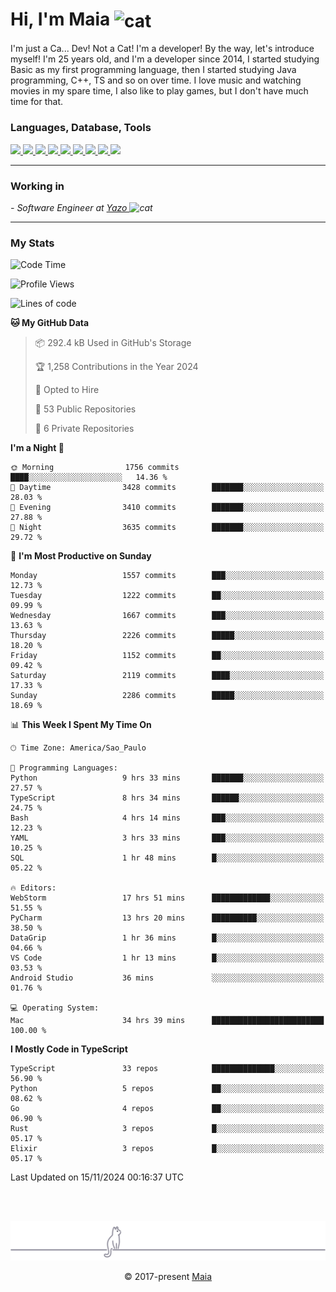 <h1 align="left">Hi, I'm Maia 
<img src="https://emojis.slackmojis.com/emojis/images/1643509834/36299/black-cat.gif?1643509834" width="50" height="60" align="center"  alt="cat"/>
</h1>

I'm just a Ca... Dev! Not a Cat! I'm a developer! By the way, let's introduce myself!
I'm 25 years old, and I'm a developer since 2014, I started studying Basic as my first programming
language, then I started studying Java programming, C++, TS and so on over time.
I love music and watching movies in my spare time, I also like to play games, but I don't have much time for that.

<h3 align="left">Languages, Database, Tools</h3>
<p>
  <a href="https://www.typescriptlang.org">
    <img src="https://skillicons.dev/icons?i=ts" />
  </a>
  <a href="https://go.dev">
    <img src="https://skillicons.dev/icons?i=go" />
  </a>
  <a href="https://www.python.org">
    <img src="https://skillicons.dev/icons?i=python" />
  </a>
  <a href="https://gradle.org">
    <img src="https://skillicons.dev/icons?i=gradle" />
  </a>
  <a href="https://redis.io">
    <img src="https://skillicons.dev/icons?i=redis" />
  </a>
  <a href="https://www.mongodb.com">
    <img src="https://skillicons.dev/icons?i=mongodb" />
  </a>
  <a href="https://nodejs.org">
    <img src="https://skillicons.dev/icons?i=nodejs" />
  </a>
  <a href="https://www.javascript.com">
    <img src="https://skillicons.dev/icons?i=js" />
  </a>
  <a href="https://www.docker.com">
    <img src="https://skillicons.dev/icons?i=docker" />
  </a>
</p>

<hr/>

<h3>Working in</h3>

<p><em> - Software Engineer at <a href="[https://pdasolucoes.com.br](https://yazo.com.br/)">Yazo
</a><img src="https://media.giphy.com/media/WUlplcMpOCEmTGBtBW/giphy.gif" width="30" alt="cat"> 
</em></p>

<hr/>

### My Stats

<!--START_SECTION:waka-->
![Code Time](http://img.shields.io/badge/Code%20Time-4%2C774%20hrs%2034%20mins-blue)

![Profile Views](http://img.shields.io/badge/Profile%20Views-1-blue)

![Lines of code](https://img.shields.io/badge/From%20Hello%20World%20I%27ve%20Written-3.8%20million%20lines%20of%20code-blue)

**🐱 My GitHub Data** 

> 📦 292.4 kB Used in GitHub's Storage 
 > 
> 🏆 1,258 Contributions in the Year 2024
 > 
> 💼 Opted to Hire
 > 
> 📜 53 Public Repositories 
 > 
> 🔑 6 Private Repositories 
 > 
**I'm a Night 🦉** 

```text
🌞 Morning                1756 commits        ████░░░░░░░░░░░░░░░░░░░░░   14.36 % 
🌆 Daytime                3428 commits        ███████░░░░░░░░░░░░░░░░░░   28.03 % 
🌃 Evening                3410 commits        ███████░░░░░░░░░░░░░░░░░░   27.88 % 
🌙 Night                  3635 commits        ███████░░░░░░░░░░░░░░░░░░   29.72 % 
```
📅 **I'm Most Productive on Sunday** 

```text
Monday                   1557 commits        ███░░░░░░░░░░░░░░░░░░░░░░   12.73 % 
Tuesday                  1222 commits        ██░░░░░░░░░░░░░░░░░░░░░░░   09.99 % 
Wednesday                1667 commits        ███░░░░░░░░░░░░░░░░░░░░░░   13.63 % 
Thursday                 2226 commits        █████░░░░░░░░░░░░░░░░░░░░   18.20 % 
Friday                   1152 commits        ██░░░░░░░░░░░░░░░░░░░░░░░   09.42 % 
Saturday                 2119 commits        ████░░░░░░░░░░░░░░░░░░░░░   17.33 % 
Sunday                   2286 commits        █████░░░░░░░░░░░░░░░░░░░░   18.69 % 
```


📊 **This Week I Spent My Time On** 

```text
🕑︎ Time Zone: America/Sao_Paulo

💬 Programming Languages: 
Python                   9 hrs 33 mins       ███████░░░░░░░░░░░░░░░░░░   27.57 % 
TypeScript               8 hrs 34 mins       ██████░░░░░░░░░░░░░░░░░░░   24.75 % 
Bash                     4 hrs 14 mins       ███░░░░░░░░░░░░░░░░░░░░░░   12.23 % 
YAML                     3 hrs 33 mins       ███░░░░░░░░░░░░░░░░░░░░░░   10.25 % 
SQL                      1 hr 48 mins        █░░░░░░░░░░░░░░░░░░░░░░░░   05.22 % 

🔥 Editors: 
WebStorm                 17 hrs 51 mins      █████████████░░░░░░░░░░░░   51.55 % 
PyCharm                  13 hrs 20 mins      ██████████░░░░░░░░░░░░░░░   38.50 % 
DataGrip                 1 hr 36 mins        █░░░░░░░░░░░░░░░░░░░░░░░░   04.66 % 
VS Code                  1 hr 13 mins        █░░░░░░░░░░░░░░░░░░░░░░░░   03.53 % 
Android Studio           36 mins             ░░░░░░░░░░░░░░░░░░░░░░░░░   01.76 % 

💻 Operating System: 
Mac                      34 hrs 39 mins      █████████████████████████   100.00 % 
```

**I Mostly Code in TypeScript** 

```text
TypeScript               33 repos            ██████████████░░░░░░░░░░░   56.90 % 
Python                   5 repos             ██░░░░░░░░░░░░░░░░░░░░░░░   08.62 % 
Go                       4 repos             ██░░░░░░░░░░░░░░░░░░░░░░░   06.90 % 
Rust                     3 repos             █░░░░░░░░░░░░░░░░░░░░░░░░   05.17 % 
Elixir                   3 repos             █░░░░░░░░░░░░░░░░░░░░░░░░   05.17 % 
```




 Last Updated on 15/11/2024 00:16:37 UTC
<!--END_SECTION:waka-->


<br/>
<br/>

<p align="center"><img src="https://raw.githubusercontent.com/gabrielmaialva33/gabrielmaialva33/master/assets/gray0_ctp_on_line.svg?sanitize=true" /></p>
<p align="center">&copy; 2017-present <a href="https://github.com/gabrielmaialva33/" target="_blank">Maia</a>
